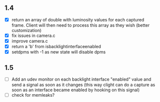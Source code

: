 ## 1.4
- [x] return an array of double with luminosity values for each captured frame. Client will then need to process this array as they wish (better customization)
- [x] fix issues in camera.c
- [x] improve camera.c
- [x] return a 'b' from isbacklightinterfaceenabled
- [x] setdpms with -1 as new state will disable dpms 

## 1.5
- [ ] Add an udev monitor on each backlight interface "enabled" value and send a signal as soon as it changes (this way clight can do a capture as soon as an interface became enabled by hooking on this signal)
- [ ] check for memleaks?
